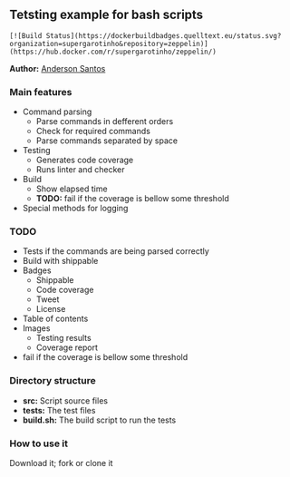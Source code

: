 ## Tetsting example for bash scripts

```
[![Build Status](https://dockerbuildbadges.quelltext.eu/status.svg?organization=supergarotinho&repository=zeppelin)](https://hub.docker.com/r/supergarotinho/zeppelin/)
```

**Author:** [Anderson Santos](https://br.linkedin.com/in/andersonrss)

### Main features

* Command parsing
  * Parse commands in defferent orders
  * Check for required commands
  * Parse commands separated by space
* Testing
  * Generates code coverage
  * Runs linter and checker
* Build
  * Show elapsed time
  * **TODO:** fail if the coverage is bellow some threshold
* Special methods for logging

### TODO

* Tests if the commands are being parsed correctly
* Build with shippable
* Badges
  * Shippable
  * Code coverage
  * Tweet
  * License
* Table of contents
* Images
  * Testing results
  * Coverage report
* fail if the coverage is bellow some threshold

### Directory structure

* **src:** Script source files
* **tests:** The test files
* **build.sh:** The build script to run the tests

### How to use it

Download it; fork or clone it

